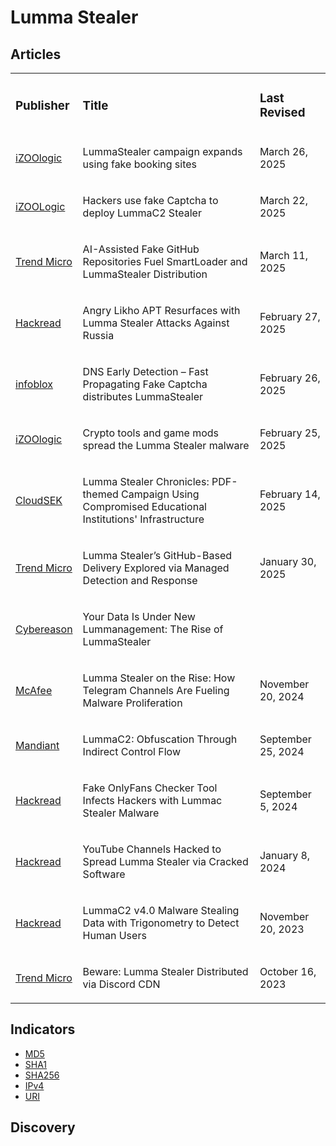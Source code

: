 # Lumma Stealer

## Articles
<table>
  <tr>
    <td>
      <h3>Publisher</h3>
    </td>
    <td>
      <h3>Title</h3>
    </td>
    <td>
      <h3>Last Revised</h3>
    </td>
  </tr>
  <tr>
    <td>
      <a href="https://izoologic.com/financial-malware/lummastealer-campaign-expands-using-fake-booking-sites/">iZOOlogic</a>
    </td>
    <td>
      <p>LummaStealer campaign expands using fake booking sites</p>
    </td>
    <td>
      <p>March 26, 2025</p>
    </td>
  </tr>
  <tr>
    <td>
      <a href="https://izoologic.com/financial-malware/hackers-use-fake-captcha-to-deploy-lummac2-stealer/">iZOOLogic</a>
    </td>
    <td>
      <p>Hackers use fake Captcha to deploy LummaC2 Stealer</p>
    </td>
    <td>
      <p>March 22, 2025</p>
    </td>
  </tr>
  <tr>
    <td>
      <a href="https://www.trendmicro.com/en_us/research/25/c/ai-assisted-fake-github-repositories.html">Trend Micro</a>
    </td>
    <td>
      <p>AI-Assisted Fake GitHub Repositories Fuel SmartLoader and LummaStealer Distribution</p>
    </td>
    <td>
      <p>March 11, 2025</p>
    </td>
  </tr>
  <tr>
    <td>
      <a href="https://hackread.com/angry-likho-apt-lumma-stealer-attacks-on-russia/">Hackread</a>
    </td>
    <td>
      <p>Angry Likho APT Resurfaces with Lumma Stealer Attacks Against Russia</p>
    </td>
    <td>
      <p>February 27, 2025</p>
    </td>
  </tr>
  <tr>
    <td>
      <a href="https://blogs.infoblox.com/threat-intelligence/dns-early-detection-fast-propagating-fake-captcha-distributes-lummastealer/">infoblox</a>
    </td>
    <td>
      <p>DNS Early Detection – Fast Propagating Fake Captcha distributes LummaStealer</p>
    </td>
    <td>
      <p>February 26, 2025</p>
    </td>
  </tr>
  <tr>
    <td>
      <a href="https://izoologic.com/financial-malware/__trashed/">iZOOlogic</a>
    </td>
    <td>
      <p>Crypto tools and game mods spread the Lumma Stealer malware</p>
    </td>
    <td>
      <p>February 25, 2025</p>
    </td>
  </tr>
  <tr>
    <td>
      <a href="https://www.cloudsek.com/blog/lumma-stealer-chronicles-pdf-themed-campaign-using-compromised-educational-institutions-infrastructure">CloudSEK</a>
    </td>
    <td>
      <p>Lumma Stealer Chronicles: PDF-themed Campaign Using Compromised Educational Institutions' Infrastructure</p>
    </td>
    <td>
      <p>February 14, 2025</p>
    </td>
  </tr>
  <tr>
    <td>
      <a href="https://www.trendmicro.com/en_us/research/25/a/lumma-stealers-github-based-delivery-via-mdr.html">Trend Micro</a>
    </td>
    <td>
      <p>Lumma Stealer’s GitHub-Based Delivery Explored via Managed Detection and Response</p>
    </td>
    <td>
      <p>January 30, 2025</p>
    </td>
  </tr>
  <tr>
    <td>
      <a href="https://www.cybereason.com/blog/threat-analysis-rise-of-lummastealer">Cybereason</a>
    </td>
    <td>
      <p>Your Data Is Under New Lummanagement: The Rise of LummaStealer</p>
    </td>
    <td>
      <p></p>
    </td>
  </tr>
  <tr>
    <td>
      <a href="https://www.mcafee.com/blogs/other-blogs/mcafee-labs/lumma-stealer-on-the-rise-how-telegram-channels-are-fueling-malware-proliferation/">McAfee</a>
    </td>
    <td>
      <p>Lumma Stealer on the Rise: How Telegram Channels Are Fueling Malware Proliferation</p>
    </td>
    <td>
      <p>November 20, 2024</p>
    </td>
  </tr>
  <tr>
    <td>
      <a href="https://cloud.google.com/blog/topics/threat-intelligence/lummac2-obfuscation-through-indirect-control-flow">Mandiant</a>
    </td>
    <td>
      <p>LummaC2: Obfuscation Through Indirect Control Flow</p>
    </td>
    <td>
      <p>September 25, 2024</p>
    </td>
  </tr>
  <tr>
    <td>
      <a href="https://hackread.com/onlyfans-checker-tool-hackers-lummac-stealer-malware/">Hackread</a>
    </td>
    <td>
      <p>Fake OnlyFans Checker Tool Infects Hackers with Lummac Stealer Malware</p>
    </td>
    <td>
      <p>September 5, 2024</p>
    </td>
  </tr>
  <tr>
    <td>
      <a href="https://hackread.com/youtube-channels-hacked-lumma-stealer-software/">Hackread</a>
    </td>
    <td>
      <p>YouTube Channels Hacked to Spread Lumma Stealer via Cracked Software</p>
    </td>
    <td>
      <p>January 8, 2024</p>
    </td>
  </tr>
  <tr>
    <td>
      <a href="https://hackread.com/lummac2-v4-0-malware-trigonometry-detect-humans/">Hackread</a>
    </td>
    <td>
      <p>LummaC2 v4.0 Malware Stealing Data with Trigonometry to Detect Human Users</p>
    </td>
    <td>
      <p>November 20, 2023</p>
    </td>
  </tr>
  <tr>
    <td>
      <a href="https://www.trendmicro.com/en_us/research/23/j/beware-lumma-stealer-distributed-via-discord-cdn-.html">Trend Micro</a>
    </td>
    <td>
      <p>Beware: Lumma Stealer Distributed via Discord CDN</p>
    </td>
    <td>
      <p>October 16, 2023</p>
    </td>
  </tr>
</table>



## Indicators
- <a href="https://github.com/PudgyDragon/IOCs/blob/main/All/Lumma%20Stealer/samples.md5">MD5</a>
- <a href="https://github.com/PudgyDragon/IOCs/blob/main/All/Lumma%20Stealer/samples.sha1">SHA1</a>
- <a href="https://github.com/PudgyDragon/IOCs/blob/main/All/Lumma%20Stealer/samples.sha256">SHA256</a>
- <a href="https://github.com/PudgyDragon/IOCs/blob/main/All/Lumma%20Stealer/IPv4.txt">IPv4</a>
- <a href="https://github.com/PudgyDragon/IOCs/blob/main/All/Lumma%20Stealer/uri.txt">URI</a>


## Discovery

